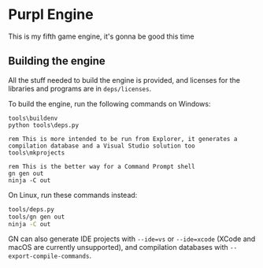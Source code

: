 # Purpl Engine
This is my fifth game engine, it's gonna be good this time

## Building the engine

All the stuff needed to build the engine is provided, and licenses for the libraries and programs are in `deps/licenses`.

To build the engine, run the following commands on Windows:
```batch
tools\buildenv
python tools\deps.py

rem This is more intended to be run from Explorer, it generates a compilation database and a Visual Studio solution too
tools\mkprojects

rem This is the better way for a Command Prompt shell
gn gen out
ninja -C out
```
On Linux, run these commands instead:
```sh
tools/deps.py
tools/gn gen out
ninja -C out
```
GN can also generate IDE projects with `--ide=vs` or `--ide=xcode` (XCode and macOS are currently unsupported), and compilation databases with `--export-compile-commands`.
